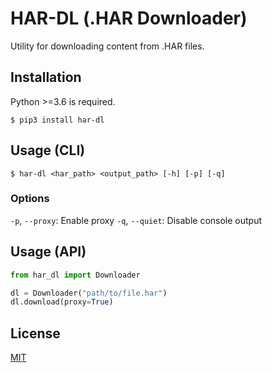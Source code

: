 # HAR-DL (.HAR Downloader)

Utility for downloading content from .HAR files.

## Installation

Python >=3.6 is required.

```
$ pip3 install har-dl
```

## Usage (CLI)

```
$ har-dl <har_path> <output_path> [-h] [-p] [-q]
```

### Options

`-p`, `--proxy`: Enable proxy
`-q`, `--quiet`: Disable console output

## Usage (API)

```py
from har_dl import Downloader

dl = Downloader("path/to/file.har")
dl.download(proxy=True)
```

## License

[MIT](./LICENSE)
